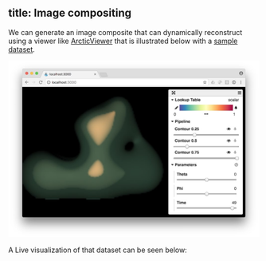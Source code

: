 title: Image compositing
---

We can generate an image composite that can dynamically reconstruct using a viewer like [ArcticViewer](https://kitware.github.io/arctic-viewer/) that is illustrated below with a [sample dataset](/summarization/data/oscillator-composite.tgz).

![CompositeContours](./images/image-composite.jpg)

A Live visualization of that dataset can be seen below:

<div class='composite-viewer' style='position: relative; width: 100%; height: 600px; border-radius: 5px; overflow: hidden;'></div>
<script type="text/javascript" src="/summarization/docs/three.js"></script>
<script type="text/javascript" src="/summarization/docs/viewer.js"></script>
<script type="text/javascript">
    ArcticViewer.load('/summarization/data/oscillator-composite/index.json', document.querySelector('.composite-viewer'));
</script>
